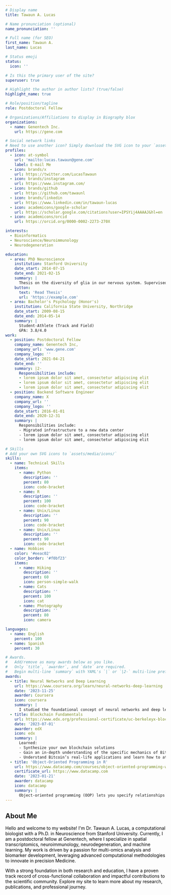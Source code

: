 ```yaml
---
# Display name
title: Tawaun A. Lucas

# Name pronunciation (optional)
name_pronunciation: ''

# Full name (for SEO)
first_name: Tawaun A.
last_name: Lucas

# Status emoji
status:
  icon: ''

# Is this the primary user of the site?
superuser: true

# Highlight the author in author lists? (true/false)
highlight_name: true

# Role/position/tagline
role: Postdoctoral Fellow

# Organizations/Affiliations to display in Biography blox
organizations:
  - name: Genentech Inc.
    url: https://gene.com

# Social network links
# Need to use another icon? Simply download the SVG icon to your `assets/media/icons/` folder.
profiles:
  - icon: at-symbol
    url: 'mailto:lucas.tawaun@gene.com'
    label: E-mail Me
  - icon: brands/x
    url: https://twitter.com/LucasTawaun
  - icon: brands/instagram
    url: https://www.instagram.com/
  - icon: brands/github
    url: https://github.com/tawaunl
  - icon: brands/linkedin
    url: https://www.linkedin.com/in/tawaun-lucas
  - icon: academicons/google-scholar
    url: https://scholar.google.com/citations?user=IPSYij4AAAAJ&hl=en
  - icon: academicons/orcid
    url: https://orcid.org/0000-0002-2273-270X

interests:
  - Bioinformatics
  - Neuroscience/Neuroimmunology
  - Neurodegeneration

education:
  - area: PhD Neuroscience
    institution: Stanford University
    date_start: 2014-07-15
    date_end: 2021-02-15
    summary: |
      Thesis on the diversity of glia in our nervous system. Supervised by [Marion Buckwalter](https://med.stanford.edu/profiles/marion-buckwalter). 
    button:
      text: 'Read Thesis'
      url: 'https://example.com'
  - area: Bachelor's Psychology (Honor's)
    institution: California State University, Northridge
    date_start: 2009-08-15
    date_end: 2014-05-14
    summary: |
      Student-Athlete (Track and Field)
      GPA: 3.8/4.0
work:
  - position: Postdoctoral Fellow
    company_name: Genentech Inc,
    company_url: 'www.gene.com'
    company_logo: ''
    date_start: 2021-04-21
    date_end: ''
    summary: |2-
      Responsibilities include:
      - lorem ipsum dolor sit amet, consectetur adipiscing elit
      - lorem ipsum dolor sit amet, consectetur adipiscing elit
      - lorem ipsum dolor sit amet, consectetur adipiscing elit
  - position: Backend Software Engineer
    company_name: X
    company_url: ''
    company_logo: ''
    date_start: 2016-01-01
    date_end: 2020-12-31
    summary: |
      Responsibilities include:
      - Migrated infrastructure to a new data center
      - lorem ipsum dolor sit amet, consectetur adipiscing elit
      - lorem ipsum dolor sit amet, consectetur adipiscing elit

# Skills
# Add your own SVG icons to `assets/media/icons/`
skills:
  - name: Technical Skills
    items:
      - name: Python
        description: ''
        percent: 80
        icon: code-bracket
      - name: R
        description: ''
        percent: 100
        icon: code-bracket
      - name: Unix/Linux
        description: ''
        percent: 90
        icon: code-bracket
      - name: Unix/Linux
        description: ''
        percent: 90
        icon: code-bracket
  - name: Hobbies
    color: '#eeac02'
    color_border: '#f0bf23'
    items:
      - name: Hiking
        description: ''
        percent: 60
        icon: person-simple-walk
      - name: Cats
        description: ''
        percent: 100
        icon: cat
      - name: Photography
        description: ''
        percent: 80
        icon: camera

languages:
  - name: English
    percent: 100
  - name: Spanish
    percent: 30

# Awards.
#   Add/remove as many awards below as you like.
#   Only `title`, `awarder`, and `date` are required.
#   Begin multi-line `summary` with YAML's `|` or `|2-` multi-line prefix and indent 2 spaces below.
awards:
  - title: Neural Networks and Deep Learning
    url: https://www.coursera.org/learn/neural-networks-deep-learning
    date: '2023-11-25'
    awarder: Coursera
    icon: coursera
    summary: |
      I studied the foundational concept of neural networks and deep learning. By the end, I was familiar with the significant technological trends driving the rise of deep learning; build, train, and apply fully connected deep neural networks; implement efficient (vectorized) neural networks; identify key parameters in a neural network’s architecture; and apply deep learning to your own applications.
  - title: Blockchain Fundamentals
    url: https://www.edx.org/professional-certificate/uc-berkeleyx-blockchain-fundamentals
    date: '2023-07-01'
    awarder: edX
    icon: edx
    summary: |
      Learned:
      - Synthesize your own blockchain solutions
      - Gain an in-depth understanding of the specific mechanics of Bitcoin
      - Understand Bitcoin’s real-life applications and learn how to attack and destroy Bitcoin, Ethereum, smart contracts and Dapps, and alternatives to Bitcoin’s Proof-of-Work consensus algorithm
  - title: 'Object-Oriented Programming in R'
    url: https://www.datacamp.com/courses/object-oriented-programming-with-s3-and-r6-in-r
    certificate_url: https://www.datacamp.com
    date: '2023-01-21'
    awarder: datacamp
    icon: datacamp
    summary: |
      Object-oriented programming (OOP) lets you specify relationships between functions and the objects that they can act on, helping you manage complexity in your code. This is an intermediate level course, providing an introduction to OOP, using the S3 and R6 systems. S3 is a great day-to-day R programming tool that simplifies some of the functions that you write. R6 is especially useful for industry-specific analyses, working with web APIs, and building GUIs.
---
```


## About Me

<span style="color:black"> Hello and welcome to my website! I'm Dr. Tawaun A. Lucas, a computational biologist with a Ph.D. in Neuroscience from Stanford University. Currently, I am a postdoctoral fellow at Genentech, where I specialize in spatial transcriptomics, neuroimmunology, neurodegeneration, and machine learning. My work is driven by a passion for multi-omics analysis and biomarker development, leveraging advanced computational methodologies to innovate in precision Medicine.

<span style="color:black"> With a strong foundation in both research and education, I have a proven track record of cross-functional collaboration and impactful contributions to the scientific community. Explore my site to learn more about my research, publications, and professional journey.</span>
